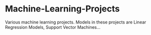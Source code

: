 # Machine-Learning-Projects
Various machine learning projects.
Models in these projects are Linear Regression Models, Support Vector Machines...
